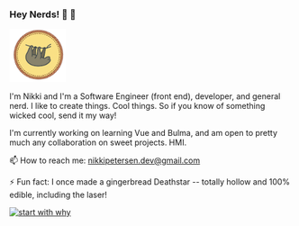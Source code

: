 ### Hey Nerds! 👋 🤪  

<img src="https://github.com/piknikki/piknikki/blob/master/logo.png" width="100">

I'm Nikki and I'm a Software Engineer (front end), developer, and general nerd. I like to create things. Cool things. So if you know of something wicked cool, send it my way!

I'm currently working on learning Vue and Bulma, and am open to pretty much any collaboration on sweet projects. HMI.

📫 How to reach me: nikkipetersen.dev@gmail.com

⚡ Fun fact: I once made a gingerbread Deathstar -- totally hollow and 100% edible, including the laser!

[![start with why](https://img.shields.io/badge/start%20with-why%3F-brightgreen.svg?style=flat)](http://www.ted.com/talks/simon_sinek_how_great_leaders_inspire_action)



<!--
[![HitCount](http://hits.dwyl.com/piknikki/piknikki.svg?style=flat)](http://hits.dwyl.com/piknikki/piknikki)
**piknikki/piknikki** is a ✨ _special_ ✨ repository because its `README.md` (this file) appears on your GitHub profile.

Here are some ideas to get you started:

- 🔭 I’m currently working on ...
- 🌱 I’m currently learning ...
- 👯 I’m looking to collaborate on ...
- 🤔 I’m looking for help with ...
- 💬 Ask me about ...
- 📫 How to reach me: ...
- 😄 Pronouns: ...
- 
-->
